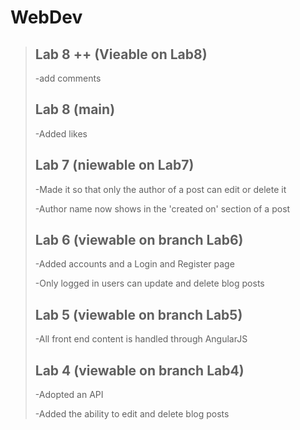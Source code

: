 # WebDev
>## Lab 8 ++ (Vieable on Lab8)
>-add comments
>
>## Lab 8 (main)
>-Added likes
>
>## Lab 7 (niewable on Lab7)
>-Made it so that only the author of a post can edit or delete it
>
>-Author name now shows in the 'created on' section of a post 
>## Lab 6 (viewable on branch Lab6)
>-Added accounts and a Login and Register page
>
>-Only logged in users can update and delete blog posts
>
>## Lab 5 (viewable on branch Lab5)
>-All front end content is handled through AngularJS
>
>## Lab 4 (viewable on branch Lab4)
>-Adopted an API
>
>-Added the ability to edit and delete blog posts
